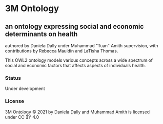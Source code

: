 # 3M Ontology
## an ontology expressing social and economic determinants on health

authored by Daniela Dally under Muhammad "Tuan" Amith supervision, with contributions by Rebecca Mauldin and LaTisha Thomas.

This OWL2 ontology models various concepts across a wide spectrum of social and economic factors that affects aspects of individuals health. 

### Status
Under development


### License
 3M Ontology © 2021 by Daniela Dally and Muhammad Amith is licensed under CC BY 4.0 
